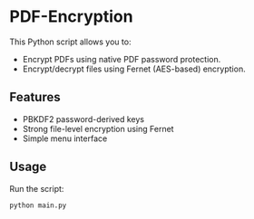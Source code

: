 # PDF-Encryption

This Python script allows you to:
- Encrypt PDFs using native PDF password protection.
- Encrypt/decrypt files using Fernet (AES-based) encryption.

## Features
- PBKDF2 password-derived keys
- Strong file-level encryption using Fernet
- Simple menu interface

## Usage
Run the script:
```bash
python main.py
